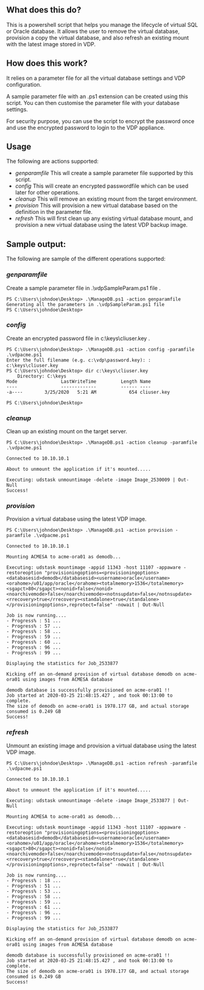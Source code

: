 ## What does this do?

This is a powershell script that helps you manage the lifecycle of virtual SQL or Oracle database. It allows the user to remove the virtual database, provision a copy the virtual database, and also refresh an existing mount with the latest image stored in VDP.

## How does this work?

It relies on a parameter file for all the virtual database settings and VDP configuration. 

A sample parameter file with an .ps1 extension can be created using this script. You can then customise the parameter file with your database settings.

For security purpose, you can use the script to encrypt the password once and use the encrypted password to login to the VDP appliance.

## Usage

The following are actions supported:
* _genparamfile_  This wll create a sample parameter file supported by this script.  
* _config_  This will create an encrypted passwordfile which can be used later for other operations.
* _cleanup_  This will remove an existing mount from the target environment.
* _provision_  This will provision a new virtual database based on the definition in the parameter file.
* _refresh_  This will first clean up any existing virtual database mount, and provision a new virtual database using the latest VDP backup image.


## Sample output:
The following are sample of the different operations supported:

### _genparamfile_
Create a sample parameter file in .\vdpSampleParam.ps1 file .
```
PS C:\Users\johndoe\Desktop> .\ManageDB.ps1 -action genparamfile
Generating all the parameters in .\vdpSampleParam.ps1 file
PS C:\Users\johndoe\Desktop>
```

### _config_
Create an encrypted password file in c:\keys\cliuser.key .
```
PS C:\Users\johndoe\Desktop> .\ManageDB.ps1 -action config -paramfile .\vdpacme.ps1
Enter the full filename (e.g. c:\vdp\password.key): : c:\keys\cliuser.key
PS C:\Users\johndoe\Desktop> dir c:\keys\cliuser.key
    Directory: C:\keys
Mode                LastWriteTime         Length Name
----                -------------         ------ ----
-a----        3/25/2020   5:21 AM            654 cliuser.key

PS C:\Users\johndoe\Desktop>
```

### _cleanup_
Clean up an existing mount on the target server.
```
PS C:\Users\johndoe\Desktop> .\ManageDB.ps1 -action cleanup -paramfile .\vdpacme.ps1

Connected to 10.10.10.1

About to unmount the application if it's mounted.....

Executing: udstask unmountimage -delete -image Image_2530009 | Out-Null
Success!
```

### _provision_
Provision a virtual database using the latest VDP image.
```
PS C:\Users\johndoe\Desktop> .\ManageDB.ps1 -action provision -paramfile .\vdpacme.ps1

Connected to 10.10.10.1

Mounting ACMESA to acme-ora01 as demodb...

Executing: udstask mountimage -appid 11343 -host 11107 -appaware -restoreoption "provisioningoptions=<provisioningoptions><databasesid>demodb</databasesid><username>oracle</username><orahome>/u01/app/oracle</orahome><totalmemory>1536</totalmemory><sgapct>80</sgapct><nonid>false</nonid><noarchivemode>false</noarchivemode><notnsupdate>false</notnsupdate><rrecovery>true</rrecovery><standalone>true</standalone></provisioningoptions>,reprotect=false" -nowait | Out-Null

Job is now running....
- Progress% : 51 ...
- Progress% : 57 ...
- Progress% : 58 ...
- Progress% : 59 ...
- Progress% : 60 ...
- Progress% : 96 ...
- Progress% : 99 ...

Displaying the statistics for Job_2533877

Kicking off an on-demand provision of virtual database demodb on acme-ora01 using images from ACMESA database

demodb database is successfully provisioned on acme-ora01 !!
Job started at 2020-03-25 21:48:15.427 , and took 00:13:00 to complete.
The size of demodb on acme-ora01 is 1978.177 GB, and actual storage consumed is 0.249 GB
Success!
```

### _refresh_
Unmount an existing image and provision a virtual database using the latest VDP image.
```
PS C:\Users\johndoe\Desktop> .\ManageDB.ps1 -action refresh -paramfile .\vdpacme.ps1

Connected to 10.10.10.1

About to unmount the application if it's mounted.....

Executing: udstask unmountimage -delete -image Image_2533877 | Out-Null

Mounting ACMESA to acme-ora01 as demodb...

Executing: udstask mountimage -appid 11343 -host 11107 -appaware -restoreoption "provisioningoptions=<provisioningoptions><databasesid>demodb</databasesid><username>oracle</username><orahome>/u01/app/oracle</orahome><totalmemory>1536</totalmemory><sgapct>80</sgapct><nonid>false</nonid><noarchivemode>false</noarchivemode><notnsupdate>false</notnsupdate><rrecovery>true</rrecovery><standalone>true</standalone></provisioningoptions>,reprotect=false" -nowait | Out-Null

Job is now running....
- Progress% : 18 ...
- Progress% : 51 ...
- Progress% : 53 ...
- Progress% : 58 ...
- Progress% : 59 ...
- Progress% : 61 ...
- Progress% : 96 ...
- Progress% : 99 ...

Displaying the statistics for Job_2533877

Kicking off an on-demand provision of virtual database demodb on acme-ora01 using images from ACMESA database

demodb database is successfully provisioned on acme-ora01 !!
Job started at 2020-03-25 21:48:15.427 , and took 00:13:00 to complete.
The size of demodb on acme-ora01 is 1978.177 GB, and actual storage consumed is 0.249 GB
Success!
```

